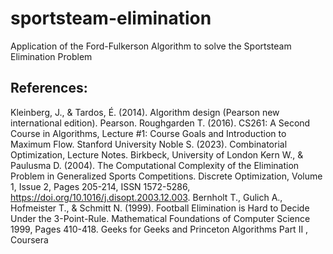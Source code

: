 # sportsteam-elimination
Application of the Ford-Fulkerson Algorithm to solve the Sportsteam Elimination Problem





## References:
Kleinberg, J., & Tardos, É. (2014). Algorithm design (Pearson new international edition). Pearson.
Roughgarden T. (2016). CS261: A Second Course in Algorithms, Lecture #1: Course Goals and Introduction to Maximum Flow. Stanford University 
Noble S. (2023). Combinatorial Optimization, Lecture Notes. Birkbeck, University of London
Kern W., & Paulusma D. (2004). The Computational Complexity of the Elimination Problem in Generalized Sports Competitions. Discrete Optimization, Volume 1, Issue 2, Pages 205-214,
ISSN 1572-5286, https://doi.org/10.1016/j.disopt.2003.12.003.
Bernholt T., Gulich A., Hofmeister T., & Schmitt N. (1999). Football Elimination is Hard to Decide Under the 3-Point-Rule. Mathematical Foundations of Computer Science 1999, Pages 410-418. 
Geeks for Geeks and Princeton Algorithms Part II , Coursera
